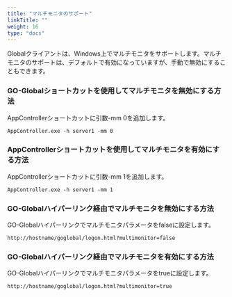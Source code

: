```yaml
---
title: "マルチモニタのサポート"
linkTitle: ""
weight: 16
type: "docs"
---
```


Globalクライアントは、Windows上でマルチモニタをサポートします。マルチモニタのサポートは、デフォルトで有効になっていますが、手動で無効にすることもできます。

### GO-Globalショートカットを使用してマルチモニタを無効にする方法

AppControllerショートカットに引数-mm 0を追加します。

```
AppController.exe -h server1 -mm 0
```

### AppControllerショートカットを使用してマルチモニタを有効にする方法

AppControllerショートカットに引数-mm 1を追加します。

```
AppController.exe -h server1 -mm 1
```

### GO-Globalハイパーリンク経由でマルチモニタを無効にする方法

GO-Globalハイパーリンクでマルチモニタパラメータをfalseに設定します。

```
http://hostname/goglobal/logon.html?multimonitor=false 
```

### GO-Globalハイパーリンク経由でマルチモニタを有効にする方法

GO-Globalハイパーリンクでマルチモニタパラメータをtrueに設定します。

```
http://hostname/goglobal/logon.html?multimonitor=true 
```

